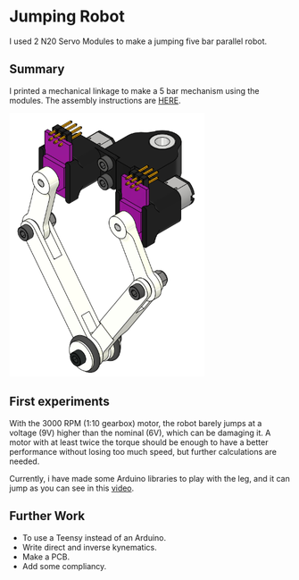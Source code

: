 # Jumping Robot

I used 2 N20 Servo Modules to make a jumping five bar parallel robot. 

## Summary

I printed a mechanical linkage to make a 5 bar mechanism using the modules. The assembly instructions are [HERE](INSTRUCTIONS.md).

<img src="/imgs/isocad.png" width="350">

## First experiments

With the 3000 RPM (1:10 gearbox) motor, the robot barely jumps at a voltage (9V) higher than the nominal (6V), which can be damaging it. A motor with at least twice the torque should be enough to have a better performance without losing too much speed, but further calculations are needed.

Currently, i have made some Arduino libraries to play with the leg, and it can jump as you can see in this [video](https://youtu.be/bBeYL-RNnhY). 

## Further Work

- To use a Teensy instead of an Arduino.
- Write direct and inverse kynematics.
- Make a PCB.
- Add some compliancy.